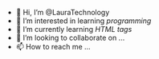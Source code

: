 - 👋 Hi, I’m @LauraTechnology
- 👀 I’m interested in learning _programming_
- 🌱 I’m currently learning _HTML tags_
- 💞️ I’m looking to collaborate on ...
- 📫 How to reach me ...

<!---
LauraTechnology/LauraTechnology is a ✨ special ✨ repository because its `README.md` (this file) appears on your GitHub profile.
You can click the Preview link to take a look at your changes.
--->
